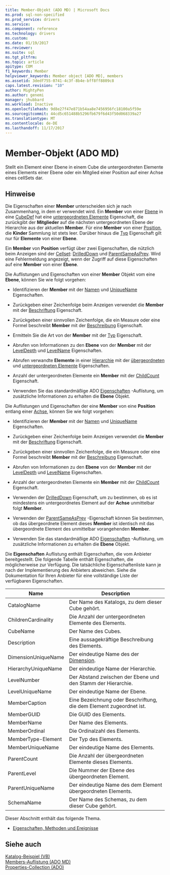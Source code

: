 ```yaml
---
title: Member-Objekt (ADO MD) | Microsoft Docs
ms.prod: sql-non-specified
ms.prod_service: drivers
ms.service: 
ms.component: reference
ms.technology: drivers
ms.custom: 
ms.date: 01/19/2017
ms.reviewer: 
ms.suite: sql
ms.tgt_pltfrm: 
ms.topic: article
apitype: COM
f1_keywords: Member
helpviewer_keywords: Member object [ADO MD], members
ms.assetid: 3dedf755-0741-4c3f-8b4e-bff8ff8809c8
caps.latest.revision: "10"
author: MightyPen
ms.author: genemi
manager: jhubbard
ms.workload: Inactive
ms.openlocfilehash: 9d8e27f47e871b54aa8e7456956fc18100a5f59e
ms.sourcegitcommit: 44cd5c651488b5296fb679f6d43f50d068339a27
ms.translationtype: MT
ms.contentlocale: de-DE
ms.lasthandoff: 11/17/2017
---
```

# <a name="member-object-ado-md"></a>Member-Objekt (ADO MD)
Stellt ein Element einer Ebene in einem Cube die untergeordneten Elemente eines Elements einer Ebene oder ein Mitglied einer Position auf einer Achse eines cellSets dar.  
  
## <a name="remarks"></a>Hinweise  
 Die Eigenschaften einer **Member** unterscheiden sich je nach Zusammenhang, in dem er verwendet wird. Ein **Member** von einer [Ebene](../../../ado/reference/ado-md-api/level-object-ado-md.md) in eine [CubeDef](../../../ado/reference/ado-md-api/cubedef-object-ado-md.md) hat eine [untergeordneten Elemente](../../../ado/reference/ado-md-api/children-property-ado-md.md) Eigenschaft, die zurückgibt der **Mitglieder** auf die nächsten untergeordneten Ebene der Hierarchie aus der aktuellen **Member**. Für eine **Member** von einer [Position](../../../ado/reference/ado-md-api/position-object-ado-md.md), die **Kinder** Sammlung ist stets leer. Darüber hinaus die [Typ](../../../ado/reference/ado-md-api/type-property-ado-md.md) Eigenschaft gilt nur für **Elemente** von einer **Ebene**.  
  
 Ein **Member** von **Position** verfügt über zwei Eigenschaften, die nützlich beim Anzeigen sind der [Cellset](../../../ado/reference/ado-md-api/cellset-object-ado-md.md): [DrilledDown](../../../ado/reference/ado-md-api/drilleddown-property-ado-md.md) und [ ParentSameAsPrev](../../../ado/reference/ado-md-api/parentsameasprev-property-ado-md.md). Wird eine Fehlermeldung angezeigt, wenn der Zugriff auf diese Eigenschaften auf eine **Member** von einer **Ebene**.  
  
 Die Auflistungen und Eigenschaften von einer **Member** Objekt vom eine **Ebene**, können Sie wie folgt vorgehen:  
  
-   Identifizieren der **Member** mit der [Namen](../../../ado/reference/ado-md-api/name-property-ado-md.md) und [UniqueName](../../../ado/reference/ado-md-api/uniquename-property-ado-md.md) Eigenschaften.  
  
-   Zurückgeben einer Zeichenfolge beim Anzeigen verwendet die **Member** mit der [Beschriftung](../../../ado/reference/ado-md-api/caption-property-ado-md.md) Eigenschaft.  
  
-   Zurückgeben einer sinnvollen Zeichenfolge, die ein Measure oder eine Formel beschreibt **Member** mit der [Beschreibung](../../../ado/reference/ado-md-api/description-property-ado-md.md) Eigenschaft.  
  
-   Ermitteln Sie die Art von der **Member** mit der [Typ](../../../ado/reference/ado-md-api/type-property-ado-md.md) Eigenschaft.  
  
-   Abrufen von Informationen zu den **Ebene** von der **Member** mit der [LevelDepth](../../../ado/reference/ado-md-api/leveldepth-property-ado-md.md) und [LevelName](../../../ado/reference/ado-md-api/levelname-property-ado-md.md) Eigenschaften.  
  
-   Abrufen verwandte **Elemente** in einer [Hierarchie](../../../ado/reference/ado-md-api/hierarchy-object-ado-md.md) mit der [übergeordneten](../../../ado/reference/ado-md-api/parent-property-ado-md.md) und [untergeordneten Elemente](../../../ado/reference/ado-md-api/children-property-ado-md.md) Eigenschaften.  
  
-   Anzahl der untergeordneten Elemente ein **Member** mit der [ChildCount](../../../ado/reference/ado-md-api/childcount-property-ado-md.md) Eigenschaft.  
  
-   Verwenden Sie das standardmäßige ADO [Eigenschaften](../../../ado/reference/ado-api/properties-collection-ado.md) -Auflistung, um zusätzliche Informationen zu erhalten die **Ebene** Objekt.  
  
 Die Auflistungen und Eigenschaften der eine **Member** von eine **Position** entlang einer [Achse](../../../ado/reference/ado-md-api/axis-object-ado-md.md), können Sie wie folgt vorgehen:  
  
-   Identifizieren der **Member** mit der [Namen](../../../ado/reference/ado-md-api/name-property-ado-md.md) und [UniqueName](../../../ado/reference/ado-md-api/uniquename-property-ado-md.md) Eigenschaften.  
  
-   Zurückgeben einer Zeichenfolge beim Anzeigen verwendet die **Member** mit der [Beschriftung](../../../ado/reference/ado-md-api/caption-property-ado-md.md) Eigenschaft.  
  
-   Zurückgeben einer sinnvollen Zeichenfolge, die ein Measure oder eine Formel beschreibt **Member** mit der [Beschreibung](../../../ado/reference/ado-md-api/description-property-ado-md.md) Eigenschaft.  
  
-   Abrufen von Informationen zu den **Ebene** von der **Member** mit der [LevelDepth](../../../ado/reference/ado-md-api/leveldepth-property-ado-md.md) und [LevelName](../../../ado/reference/ado-md-api/levelname-property-ado-md.md) Eigenschaften.  
  
-   Anzahl der untergeordneten Elemente ein **Member** mit der [ChildCount](../../../ado/reference/ado-md-api/childcount-property-ado-md.md) Eigenschaft.  
  
-   Verwenden der [DrilledDown](../../../ado/reference/ado-md-api/drilleddown-property-ado-md.md) Eigenschaft, um zu bestimmen, ob es ist mindestens ein untergeordnetes Element auf der **Achse** unmittelbar folgt **Member**.  
  
-   Verwenden der [ParentSameAsPrev](../../../ado/reference/ado-md-api/parentsameasprev-property-ado-md.md) -Eigenschaft können Sie bestimmen, ob das übergeordnete Element dieses **Member** ist identisch mit das übergeordnete Element des unmittelbar vorangehenden **Member**.  
  
-   Verwenden Sie das standardmäßige ADO [Eigenschaften](../../../ado/reference/ado-api/properties-collection-ado.md) -Auflistung, um zusätzliche Informationen zu erhalten die **Ebene** Objekt.  
  
 Die **Eigenschaften** Auflistung enthält Eigenschaften, die vom Anbieter bereitgestellt. Die folgende Tabelle enthält Eigenschaften, die möglicherweise zur Verfügung. Die tatsächliche Eigenschaftenliste kann je nach der Implementierung des Anbieters abweichen. Siehe die Dokumentation für Ihren Anbieter für eine vollständige Liste der verfügbaren Eigenschaften.  
  
|Name|Description|  
|----------|-----------------|  
|CatalogName|Der Name des Katalogs, zu dem dieser Cube gehört.|  
|ChildrenCardinality|Die Anzahl der untergeordneten Elemente des Elements.|  
|CubeName|Der Name des Cubes.|  
|Description|Eine aussagekräftige Beschreibung des Elements.|  
|DimensionUniqueName|Der eindeutige Name des der [Dimension](../../../ado/reference/ado-md-api/dimension-object-ado-md.md).|  
|HierarchyUniqueName|Der eindeutige Name der Hierarchie.|  
|LevelNumber|Der Abstand zwischen der Ebene und den Stamm der Hierarchie.|  
|LevelUniqueName|Der eindeutige Name der Ebene.|  
|MemberCaption|Eine Bezeichnung oder Beschriftung, die dem Element zugeordnet ist.|  
|MemberGUID|Die GUID des Elements.|  
|MemberName|Der Name des Elements.|  
|MemberOrdinal|Die Ordinalzahl des Elements.|  
|MemberType-Element|Der Typ des Elements.|  
|MemberUniqueName|Der eindeutige Name des Elements.|  
|ParentCount|Die Anzahl der übergeordneten Elemente dieses Elements.|  
|ParentLevel|Die Nummer der Ebene des übergeordneten Element.|  
|ParentUniqueName|Der eindeutige Name des dem Element übergeordneten Elements.|  
|SchemaName|Der Name des Schemas, zu dem dieser Cube gehört.|  
  
 Dieser Abschnitt enthält das folgende Thema.  
  
-   [Eigenschaften, Methoden und Ereignisse](../../../ado/reference/ado-md-api/member-object-properties-methods-and-events.md)  
  
## <a name="see-also"></a>Siehe auch  
 [Katalog-Beispiel (VB)](../../../ado/reference/ado-md-api/catalog-example-vb.md)   
 [Members-Auflistung (ADO MD)](../../../ado/reference/ado-md-api/members-collection-ado-md.md)   
 [Properties-Collection (ADO)](../../../ado/reference/ado-api/properties-collection-ado.md)
